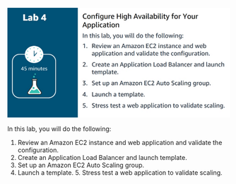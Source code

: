 

![](image/Pasted%20image%2020231013144030.png)


In this lab, you will do the following:
1. Review an Amazon EC2 instance and web application and validate the configuration. 
2. Create an Application Load Balancer and launch template. 
3. Set up an Amazon EC2 Auto Scaling group. 
4. Launch a template. 5. Stress test a web application to validate scaling.

